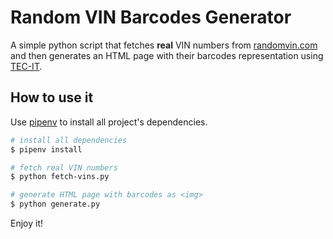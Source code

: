 # Random VIN Barcodes Generator

A simple python script that fetches __real__ VIN numbers from [randomvin.com](http://randomvin.com/) and then generates an HTML page with their barcodes representation using [TEC-IT](https://www.tec-it.com).

## How to use it

Use [pipenv](https://pipenv.readthedocs.io/en/latest/) to install all project's dependencies.

```bash
# install all dependencies
$ pipenv install

# fetch real VIN numbers
$ python fetch-vins.py

# generate HTML page with barcodes as <img>
$ python generate.py
```

Enjoy it!